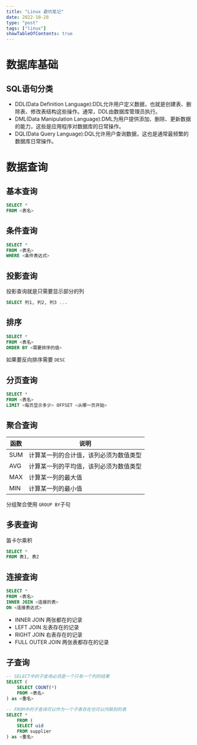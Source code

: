 ```yaml
---
title: "Linux 避坑笔记"
date: 2022-10-28
type: "post"
tags: ["linux"]
showTableOfContents: true
---
```


# 数据库基础

## SQL语句分类

- DDL(Data Definition Language):DDL允许用户定义数据，也就是创建表、删除表、修改表结构这些操作。通常，DDL由数据库管理员执行。
- DML(Data Manipulation Language):DML为用户提供添加、删除、更新数据的能力，这些是应用程序对数据库的日常操作。
- DQL(Data Query Language):DQL允许用户查询数据，这也是通常最频繁的数据库日常操作。

# 数据查询

## 基本查询

``` sql
SELECT * 
FROM <表名>
```

## 条件查询

``` sql
SELECT * 
FROM <表名> 
WHERE <条件表达式>
```

## 投影查询

投影查询就是只需要显示部分的列

``` sql
SELECT 列1, 列2, 列3 ...
```

## 排序

``` sql
SELECT * 
FROM <表名>
ORDER BY <需要排序的值>
```
如果要反向排序需要 `` DESC ``

## 分页查询

``` sql
SELECT *
FROM <表名>
LIMIT <每页显示多少> OFFSET <从哪一页开始>
```

## 聚合查询

| 函数 | 说明                                   |
| ---- | -------------------------------------- |
| SUM  | 计算某一列的合计值，该列必须为数值类型 |
| AVG  | 计算某一列的平均值，该列必须为数值类型 |
| MAX  | 计算某一列的最大值                     |
| MIN  | 计算某一列的最小值                     |

分组聚合使用 `` GROUP BY ``子句

## 多表查询

笛卡尔乘积

``` sql
SELECT *
FROM 表1, 表2
```

## 连接查询

``` sql
SELECT *
FROM <表名>
INNER JOIN <连接的表>
ON <连接表达式>
```

- INNER JOIN    两张都在的记录
- LEFT JOIN     左表存在的记录
- RIGHT JOIN    右表存在的记录
- FULL OUTER JOIN 两张表都存在的记录

## 子查询

``` sql
-- SELECT中的子查询必须是一个只有一个列的结果
SELECT (
    SELECT COUNT(*)
    FROM <表名>
) as <重名>

-- FROM中的子查询可以作为一个子表存在也可以内联别的表
SELECT *
    FROM (
    SELECT uid
    FROM supplier
) as <重名>
```